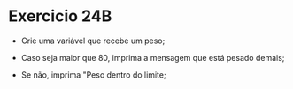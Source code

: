 # Exercicio 24B

- Crie uma variável que recebe um peso;
  
- Caso seja maior que 80, imprima a mensagem que está pesado demais;
  
- Se não, imprima "Peso dentro do limite;


